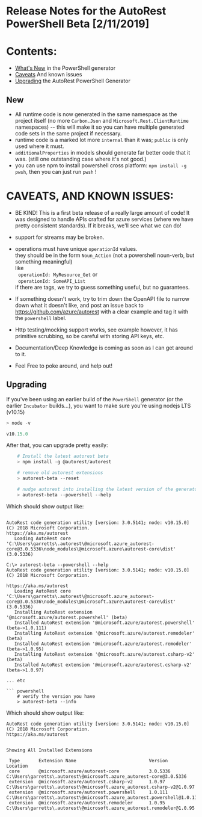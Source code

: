 # Release Notes for the AutoRest PowerShell Beta [2/11/2019]

# Contents:

- [What's New](#New) in the PowerShell generator
- [Caveats](#upgrading) And known issues
- [Upgrading](#upgrading) the AutoRest PowerShell Generator

## New
- All runtime code is now generated in the same namespace as the project itself (no more `Carbon.Json` and `Microsoft.Rest.ClientRuntime` namespaces) -- this will make it so you can have multiple generated code sets in the same project if necessary. 
- runtime code is a marked lot more `internal` than it was; `public` is  only used where it must.
- `additionalProperties` in models should generate far better code that it was. (still one outstanding case where it's not good.)
-  you can use npm to install powershell cross platform: `npm install -g pwsh`, then you can just run `pwsh` !


# CAVEATS, AND KNOWN ISSUES:

- BE KIND! This is a first beta release of a really large amount of code! It was designed to handle APIs crafted for azure services (where we have pretty consistent standards). If it breaks, we'll see what we can do!

- support for streams may be broken.
- operations must have unique `operationId` values.
  <br>they should be in the form `Noun_Action` (not a powershell noun-verb, but something meaningful)
  <br>like 
  <br>&nbsp;&nbsp;`operationId: MyResource_Get` or 
  <br>&nbsp;&nbsp;`operationId: SomeAPI_List`
  <br>if there are tags, we try to guess something useful, but no guarantees.
- If something doesn't work, try to trim down the OpenAPI file to narrow down what it doesn't like, and post an issue back to https://github.com/azure/autorest with a clear example and tag it with the `powershell` label.
- Http testing/mocking support works, see example  however, it has primitive scrubbing, so be careful with storing API keys, etc.
- Documentation/Deep Knowledge is coming as soon as I can get around to it. 
- Feel Free to poke around, and help out!



## Upgrading 

If you've been using an earlier build of the `PowerShell` generator (or the earlier `Incubator` builds...), you want to make sure you're using nodejs LTS (v10.15) 

``` powershell
> node -v 

v10.15.0
```

After that, you can upgrade pretty easily:

``` powershell
    # Install the latest autorest beta
    > npm install -g @autorest/autorest

    # remove old autorest extensions
    > autorest-beta --reset 

    # nudge autorest into installing the latest version of the generator 
    > autorest-beta --powershell --help
```
Which should show output like:

``` text 

AutoRest code generation utility [version: 3.0.5141; node: v10.15.0]
(C) 2018 Microsoft Corporation.
https://aka.ms/autorest
   Loading AutoRest core      'C:\Users\garretts\.autorest\@microsoft.azure_autorest-core@3.0.5336\node_modules\@microsoft.azure\autorest-core\dist' (3.0.5336)

C:\> autorest-beta --powershell --help                                                                                                                                                                            AutoRest code generation utility [version: 3.0.5141; node: v10.15.0]
(C) 2018 Microsoft Corporation.

https://aka.ms/autorest
   Loading AutoRest core      'C:\Users\garretts\.autorest\@microsoft.azure_autorest-core@3.0.5336\node_modules\@microsoft.azure\autorest-core\dist' (3.0.5336)
   Installing AutoRest extension '@microsoft.azure/autorest.powershell' (beta)
   Installed AutoRest extension '@microsoft.azure/autorest.powershell' (beta->1.0.111)
   Installing AutoRest extension '@microsoft.azure/autorest.remodeler' (beta)
   Installed AutoRest extension '@microsoft.azure/autorest.remodeler' (beta->1.0.95)
   Installing AutoRest extension '@microsoft.azure/autorest.csharp-v2' (beta)
   Installed AutoRest extension '@microsoft.azure/autorest.csharp-v2' (beta->1.0.97)

... etc

``` powershell
    # verify the version you have
    > autorest-beta --info 
```

Which should show output like:

``` text 
AutoRest code generation utility [version: 3.0.5141; node: v10.15.0]
(C) 2018 Microsoft Corporation.
https://aka.ms/autorest


Showing All Installed Extensions

 Type       Extension Name                           Version      Location
 core       @microsoft.azure/autorest-core           3.0.5336     C:\Users\garretts\.autorest\@microsoft.azure_autorest-core@3.0.5336
 extension  @microsoft.azure/autorest.csharp-v2      1.0.97       C:\Users\garretts\.autorest\@microsoft.azure_autorest.csharp-v2@1.0.97
 extension  @microsoft.azure/autorest.powershell     1.0.111      C:\Users\garretts\.autorest\@microsoft.azure_autorest.powershell@1.0.111
 extension  @microsoft.azure/autorest.remodeler      1.0.95       C:\Users\garretts\.autorest\@microsoft.azure_autorest.remodeler@1.0.95
```
